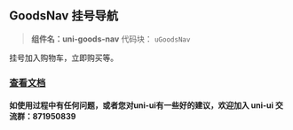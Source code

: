 

## GoodsNav 挂号导航
> **组件名：uni-goods-nav**
> 代码块： `uGoodsNav`

挂号加入购物车，立即购买等。

### [查看文档](https://uniapp.dcloud.io/component/uniui/uni-goods-nav)
#### 如使用过程中有任何问题，或者您对uni-ui有一些好的建议，欢迎加入 uni-ui 交流群：871950839 